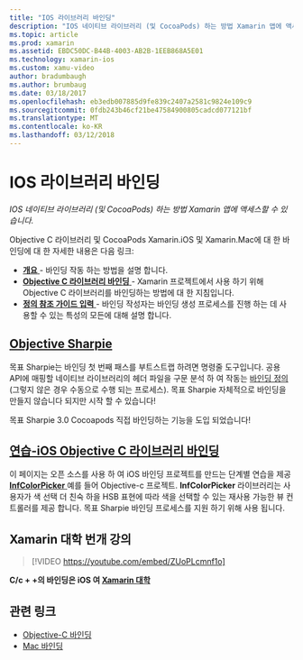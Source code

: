 ```yaml
---
title: "IOS 라이브러리 바인딩"
description: "IOS 네이티브 라이브러리 (및 CocoaPods) 하는 방법 Xamarin 앱에 액세스할 수 있습니다."
ms.topic: article
ms.prod: xamarin
ms.assetid: EBDC50DC-B44B-4003-AB2B-1EEB868A5E01
ms.technology: xamarin-ios
ms.custom: xamu-video
author: bradumbaugh
ms.author: brumbaug
ms.date: 03/18/2017
ms.openlocfilehash: eb3edb007885d9fe839c2407a2581c9824e109c9
ms.sourcegitcommit: 0fdb243b46cf21be47584900805cadcd077121bf
ms.translationtype: MT
ms.contentlocale: ko-KR
ms.lasthandoff: 03/12/2018
---
```

# <a name="binding-ios-libraries"></a>IOS 라이브러리 바인딩

_IOS 네이티브 라이브러리 (및 CocoaPods) 하는 방법 Xamarin 앱에 액세스할 수 있습니다._

Objective C 라이브러리 및 CocoaPods Xamarin.iOS 및 Xamarin.Mac에 대 한 바인딩에 대 한 자세한 내용은 다음 링크:

- [**개요** ](~/cross-platform/macios/binding/overview.md) -
  바인딩 작동 하는 방법을 설명 합니다.
- [**Objective C 라이브러리 바인딩** ](~/cross-platform/macios/binding/objective-c-libraries.md) -
  Xamarin 프로젝트에서 사용 하기 위해 Objective C 라이브러리를 바인딩하는 방법에 대 한 지침입니다.
- [**정의 참조 가이드 입력** ](~/cross-platform/macios/binding/binding-types-reference.md) -
  바인딩 작성자는 바인딩 생성 프로세스를 진행 하는 데 사용할 수 있는 특성의 모든에 대해 설명 합니다.

## <a name="objective-sharpiecross-platformmaciosbindingobjective-sharpieindexmd"></a>[Objective Sharpie](~/cross-platform/macios/binding/objective-sharpie/index.md)

목표 Sharpie는 바인딩 첫 번째 패스를 부트스트랩 하려면 명령줄 도구입니다.
공용 API에 매핑할 네이티브 라이브러리의 헤더 파일을 구문 분석 하 여 작동는 [바인딩 정의](~/cross-platform/macios/binding/objective-c-libraries.md) (그렇지 않은 경우 수동으로 수행 되는 프로세스). 목표 Sharpie 자체적으로 바인딩을 만들지 않습니다 되지만 시작 할 수 있습니다!

목표 Sharpie 3.0 Cocoapods 직접 바인딩하는 기능을 도입 되었습니다!

## <a name="walkthrough---binding-an-ios-objective-c-librarywalkthroughmd"></a>[연습-iOS Objective C 라이브러리 바인딩](walkthrough.md)

이 페이지는 오픈 소스를 사용 하 여 iOS 바인딩 프로젝트를 만드는 단계별 연습을 제공 [ **InfColorPicker** ](https://github.com/InfinitApps/InfColorPicker) 예를 들어 Objective-c 프로젝트. **InfColorPicker** 라이브러리는 사용자가 색 선택 더 친숙 하을 HSB 표현에 따라 색을 선택할 수 있는 재사용 가능한 뷰 컨트롤러를 제공 합니다.
목표 Sharpie 바인딩 프로세스를 지원 하기 위해 사용 됩니다.

## <a name="xamarin-university-lightning-lecture"></a>Xamarin 대학 번개 강의

> [!VIDEO https://youtube.com/embed/ZUoPLcmnf1o]

**C/c + +의 바인딩은 iOS 여 [Xamarin 대학](https://university.xamarin.com/)**

## <a name="related-links"></a>관련 링크

- [Objective-C 바인딩](~/cross-platform/macios/binding/index.md)
- [Mac 바인딩](~/mac/platform/binding.md)
